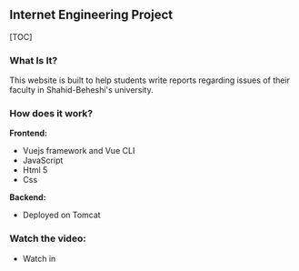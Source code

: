 ## **Internet Engineering Project**

[TOC]

### What Is It?

This website is built to help students write reports regarding issues of their faculty in Shahid-Beheshi's university.

### How does it work?

**Frontend:**

- Vuejs framework and Vue CLI
- JavaScript
- Html 5
- Css

**Backend:**

- Deployed on Tomcat

  

### Watch the video:

- Watch in 

  [aparat.ir]: https://www.aparat.com/v/oGzuD	"پروژه درس مهندسی نرم‌افزار"

  

  